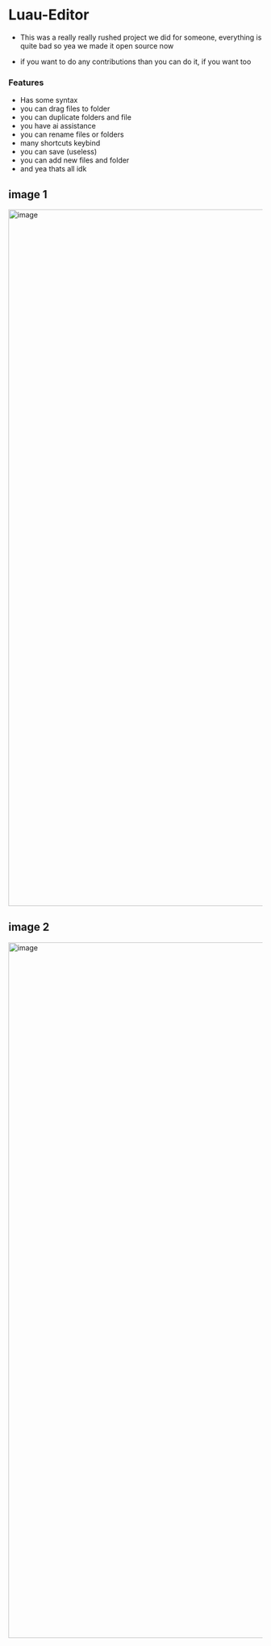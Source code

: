 # Luau-Editor

- This was a really really rushed project we did for someone, everything is quite bad so yea we made it open source now 

- if you want to do any contributions than you can do it, if you want too

### Features
- Has some syntax
- you can drag files to folder
- you can duplicate folders and file
- you have ai assistance
- you can rename files or folders
- many shortcuts keybind
- you can save (useless)
- you can add new files and folder
- and yea thats all idk 

## image 1
<img width="2559" height="1378" alt="image" src="https://github.com/user-attachments/assets/70b95f69-b918-4290-8410-f06c0ea386e9" />

## image 2
<img width="1013" height="1376" alt="image" src="https://github.com/user-attachments/assets/c3ce86dd-f214-470b-8583-4865a0a94e6c" />
